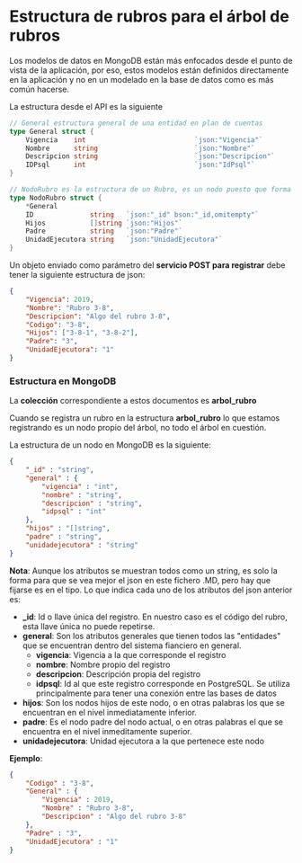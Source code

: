 # Estructura de rubros para el árbol de rubros
Los modelos de datos en MongoDB están más enfocados desde el punto de vista de la aplicación, por eso, estos modelos están  definidos directamente en la aplicación y no en un modelado en la base de datos como es más común hacerse.

La estructura desde el API es la siguiente

```go
// General estructura general de una entidad en plan de cuentas
type General struct {
	Vigencia    int                           `json:"Vigencia"`
	Nombre      string                        `json:"Nombre"`
	Descripcion string                        `json:"Descripcion"`
	IDPsql      int                           `json:"IdPsql"`
}

// NodoRubro es la estructura de un Rubro, es un nodo puesto que forma parte del árbol
type NodoRubro struct {
	*General
	ID              string   `json:"_id" bson:"_id,omitempty"`
	Hijos           []string `json:"Hijos"`
	Padre           string   `json:"Padre"`
	UnidadEjecutora string   `json:"UnidadEjecutora"`
}
```

Un objeto enviado como parámetro del **servicio POST para registrar** debe tener la siguiente estructura de json:
```json
{
	"Vigencia": 2019,
	"Nombre": "Rubro 3-8",
	"Descripcion": "Algo del rubro 3-8",
	"Codigo": "3-8",
	"Hijos": ["3-8-1", "3-8-2"],
	"Padre": "3",
	"UnidadEjecutora": "1"
}
```

### Estructura en MongoDB

La **colección** correspondiente a estos documentos es **arbol_rubro**

Cuando se registra un rubro en la estructura **arbol_rubro** lo que estamos registrando es un nodo propio del árbol, no todo el árbol en cuestión.

La estructura de un nodo en MongoDB es la siguiente:
```json
{ 
    "_id" : "string", 
    "general" : {
        "vigencia" : "int", 
        "nombre" : "string", 
        "descripcion" : "string", 
        "idpsql" : "int"
    }, 
    "hijos" : "[]string", 
    "padre" : "string", 
    "unidadejecutora" : "string"
}
```
__Nota__: Aunque los atributos se muestran todos como un string, es solo la forma para que se vea mejor el json en este fichero .MD, pero hay que fijarse es en el tipo.
Lo que indica cada uno de los atributos del json anterior es:
* **_id**: Id o llave única del registro. En nuestro caso es el código del rubro, esta llave única no puede repetirse.
* **general**: Son los atributos generales que tienen todos las "entidades" que se encuentran dentro del sistema fianciero en general.
  * **vigencia**: Vigencia a la que corresponde el registro
  * **nombre**: Nombre propio del registro
  * **descripcion**: Descripción propia del registro
  * **idpsql**: Id al que este registro corresponde en PostgreSQL. Se utiliza principalmente para tener una conexión entre las bases de datos
* **hijos**: Son los nodos hijos de este nodo, o en otras palabras los que se encuentran en el nivel inmediatamente inferior.
* **padre**: Es el nodo padre del nodo actual, o en otras palabras el que se encuentra en el nivel inmeditamente superior.
* **unidadejecutora**: Unidad ejecutora a la que pertenece este nodo

**Ejemplo**:
```json
{ 
    "Codigo" : "3-8", 
    "General" : {
        "Vigencia" : 2019, 
        "Nombre" : "Rubro 3-8", 
        "Descripcion" : "Algo del rubro 3-8"
    }, 
    "Padre" : "3", 
    "UnidadEjecutora" : "1"
}
```

